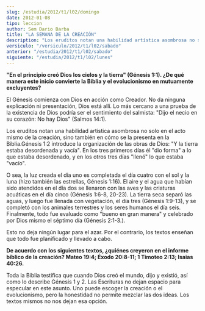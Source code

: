 ```yaml
---
slug: /estudia/2012/t1/l02/domingo
date: 2012-01-08
tipo: leccion
author: Sem Dario Barba
title: "LA SEMANA DE LA CREACIÓN"
description: "Los eruditos notan una habilidad artística asombrosa no solo en el acto mismo  de la creación, sino también en cómo se la presenta en la Biblia. Génesis 1:2  introduce la organización de las obras de Dios: “Y la tierra estaba desordenada  y vacía”. En los tres primeros días él..."
versiculo: "/versiculo/2012/t1/l02/sabado"
anterior: "/estudia/2012/t1/l02/sabado"
siguiente: "/estudia/2012/t1/l02/lunes"
---
```


**"En el principio creó Dios los cielos y la tierra" (Génesis 1:1). ¿De qué manera este inicio convierte la Biblia y el evolucionismo en mutuamente excluyentes?**

El Génesis comienza con Dios en acción como Creador. No da ninguna explicación ni presentación, Dios está allí. Lo más cercano a una prueba de la existencia de Dios podría ser el sentimiento del salmista: "Dijo el necio en su corazón: No hay Dios" (Salmos 14:1).

Los eruditos notan una habilidad artística asombrosa no solo en el acto mismo de la creación, sino también en cómo se la presenta en la Biblia.Génesis 1:2 introduce la organización de las obras de Dios: "Y la tierra estaba desordenada y vacía". En los tres primeros días él "dio forma" a lo que estaba desordenado, y en los otros tres días "llenó" lo que estaba "vacío".

O sea, la luz creada el día uno es completada el día cuatro con el sol y la luna (hizo también las estrellas, Génesis 1:16). El aire y el agua que habían sido atendidos en el día dos se llenaron con las aves y las criaturas acuáticas en el día cinco (Génesis 1:6-8, 20-23). La tierra seca separó las aguas, y luego fue llenada con vegetación, el día tres (Génesis 1:9-13), y se completó con los animales terrestres y los seres humanos el día seis. Finalmente, todo fue evaluado como "bueno en gran manera" y celebrado por Dios mismo el séptimo día (Génesis 2:1-3.).

Esto no deja ningún lugar para el azar. Por el contrario, los textos enseñan que todo fue planificado y llevado a cabo.

**De acuerdo con los siguientes textos, ¿quiénes creyeron en el informe bíblico de la creación? Mateo 19:4; Éxodo 20:8-11; 1 Timoteo 2:13; Isaias 40:26.**

Toda la Biblia testifica que cuando Dios creó el mundo, dijo y existió, así como lo describe Génesis 1 y 2. Las Escrituras no dejan espacio para especular en este asunto. Uno puede escoger la creación o el evolucionismo, pero la honestidad no permite mezclar las dos ideas. Los textos mismos no nos dejan esa opción.
